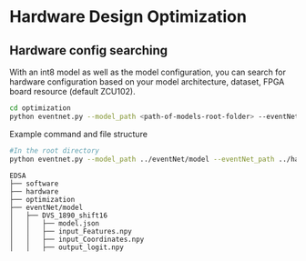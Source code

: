 # Hardware Design Optimization

## Hardware config searching
With an int8 model as well as the model configuration, you can search for hardware configuration based on your model architecture, dataset, FPGA board resource (default ZCU102).


```bash
cd optimization
python eventnet.py --model_path <path-of-models-root-folder> --eventNet_path <path-of-hw-config-folder> --model_name  <name-of-the-target-folder> --eventNet_name <name-of-the-target-hw-config> --results_path <path-of-stored-result>
```

Example command and file structure
```bash
#In the root directory
python eventnet.py --model_path ../eventNet/model --eventNet_path ../hardware/HWConfig --model_name DVS_1890_shift16 --eventNet_name zcu102_80res --results_path ../eventNet/DSE
```

```
EDSA
├── software
├── hardware
├── optimization
├── eventNet/model
│   ├── DVS_1890_shift16
│   │   ├── model.json
│   │   ├── input_Features.npy
│   │   ├── input_Coordinates.npy
│   │   ├── output_logit.npy
```


